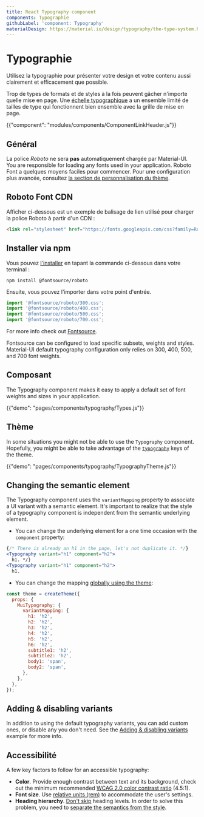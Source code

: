 ```yaml
---
title: React Typography component
components: Typographie
githubLabel: 'component: Typography'
materialDesign: https://material.io/design/typography/the-type-system.html
---
```


# Typographie

<p class="description">Utilisez la typographie pour présenter votre design et votre contenu aussi clairement et efficacement que possible.</p>

Trop de types de formats et de styles à la fois peuvent gâcher n'importe quelle mise en page. Une [échelle typographique](https://material.io/design/typography/#type-scale) a un ensemble limité de tailles de type qui fonctionnent bien ensemble avec la grille de mise en page.

{{"component": "modules/components/ComponentLinkHeader.js"}}

## Général

La police *Roboto* ne sera **pas** automatiquement chargée par Material-UI. You are responsible for loading any fonts used in your application. Roboto Font a quelques moyens faciles pour commencer. Pour une configuration plus avancée, consultez [la section de personnalisation du thème](/customization/typography/).

## Roboto Font CDN

Afficher ci-dessous est un exemple de balisage de lien utilisé pour charger la police Roboto à partir d'un CDN :

```html
<link rel="stylesheet" href="https://fonts.googleapis.com/css?family=Roboto:300,400,500,700&display=swap" />
```

## Installer via npm

Vous pouvez [l'installer](https://www.npmjs.com/package/@fontsource/roboto) en tapant la commande ci-dessous dans votre terminal :

`npm install @fontsource/roboto`

Ensuite, vous pouvez l'importer dans votre point d'entrée.

```js
import '@fontsource/roboto/300.css';
import '@fontsource/roboto/400.css';
import '@fontsource/roboto/500.css';
import '@fontsource/roboto/700.css';
```

For more info check out [Fontsource](https://github.com/fontsource/fontsource).

Fontsource can be configured to load specific subsets, weights and styles. Material-UI default typography configuration only relies on 300, 400, 500, and 700 font weights.

## Composant

The Typography component makes it easy to apply a default set of font weights and sizes in your application.

{{"demo": "pages/components/typography/Types.js"}}

## Thème

In some situations you might not be able to use the `Typography` component. Hopefully, you might be able to take advantage of the [`typography`](/customization/default-theme/?expand-path=$.typography) keys of the theme.

{{"demo": "pages/components/typography/TypographyTheme.js"}}

## Changing the semantic element

The Typography component uses the `variantMapping` property to associate a UI variant with a semantic element. It's important to realize that the style of a typography component is independent from the semantic underlying element.

- You can change the underlying element for a one time occasion with the `component` property:

```jsx
{/* There is already an h1 in the page, let's not duplicate it. */}
<Typography variant="h1" component="h2">
  h1. */}
<Typography variant="h1" component="h2">
  h1.
```

- You can change the mapping [globally using the theme](/customization/theme-components/#default-props):

```js
const theme = createTheme({
  props: {
    MuiTypography: {
      variantMapping: {
        h1: 'h2',
        h2: 'h2',
        h3: 'h2',
        h4: 'h2',
        h5: 'h2',
        h6: 'h2',
        subtitle1: 'h2',
        subtitle2: 'h2',
        body1: 'span',
        body2: 'span',
      },
    },
  },
});
```

## Adding & disabling variants

In addition to using the default typography variants, you can add custom ones, or disable any you don't need. See the [Adding & disabling variants](/customization/typography/#adding-amp-disabling-variants) example for more info.

## Accessibilité

A few key factors to follow for an accessible typography:

- **Color**. Provide enough contrast between text and its background, check out the minimum recommended [WCAG 2.0 color contrast ratio](https://www.w3.org/TR/UNDERSTANDING-WCAG20/visual-audio-contrast-contrast.html) (4.5:1).
- **Font size**. Use [relative units (rem)](/customization/typography/#font-size) to accommodate the user's settings.
- **Heading hierarchy**. [Don't skip](https://www.w3.org/WAI/tutorials/page-structure/headings/) heading levels. In order to solve this problem, you need to [separate the semantics from the style](#changing-the-semantic-element).
